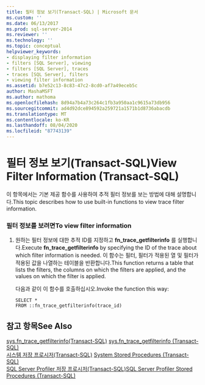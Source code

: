 ```yaml
---
title: 필터 정보 보기(Transact-SQL) | Microsoft 문서
ms.custom: ''
ms.date: 06/13/2017
ms.prod: sql-server-2014
ms.reviewer: ''
ms.technology: ''
ms.topic: conceptual
helpviewer_keywords:
- displaying filter information
- filters [SQL Server], viewing
- filters [SQL Server], traces
- traces [SQL Server], filters
- viewing filter information
ms.assetid: b7e52c13-8c83-47c2-8cd0-af7a49eceb5c
author: MashaMSFT
ms.author: mathoma
ms.openlocfilehash: 8d94a7b4a73c264c1fb3a950aa1c9615a73db956
ms.sourcegitcommit: ad4d92dce894592a259721a1571b1d8736abacdb
ms.translationtype: MT
ms.contentlocale: ko-KR
ms.lasthandoff: 08/04/2020
ms.locfileid: "87743139"
---
```

# <a name="view-filter-information-transact-sql"></a><span data-ttu-id="1f3be-102">필터 정보 보기(Transact-SQL)</span><span class="sxs-lookup"><span data-stu-id="1f3be-102">View Filter Information (Transact-SQL)</span></span>
  <span data-ttu-id="1f3be-103">이 항목에서는 기본 제공 함수를 사용하여 추적 필터 정보를 보는 방법에 대해 설명합니다.</span><span class="sxs-lookup"><span data-stu-id="1f3be-103">This topic describes how to use built-in functions to view trace filter information.</span></span>  
  
### <a name="to-view-filter-information"></a><span data-ttu-id="1f3be-104">필터 정보를 보려면</span><span class="sxs-lookup"><span data-stu-id="1f3be-104">To view filter information</span></span>  
  
1.  <span data-ttu-id="1f3be-105">원하는 필터 정보에 대한 추적 ID를 지정하고 **fn_trace_getfilterinfo** 를 실행합니다.</span><span class="sxs-lookup"><span data-stu-id="1f3be-105">Execute **fn_trace_getfilterinfo** by specifying the ID of the trace about which filter information is needed.</span></span> <span data-ttu-id="1f3be-106">이 함수는 필터, 필터가 적용된 열 및 필터가 적용된 값을 나열하는 테이블을 반환합니다.</span><span class="sxs-lookup"><span data-stu-id="1f3be-106">This function returns a table that lists the filters, the columns on which the filters are applied, and the values on which the filter is applied.</span></span>  
  
     <span data-ttu-id="1f3be-107">다음과 같이 이 함수를 호출하십시오.</span><span class="sxs-lookup"><span data-stu-id="1f3be-107">Invoke the function this way:</span></span>  
  
    ```  
    SELECT *  
    FROM ::fn_trace_getfilterinfo(trace_id)  
    ```  
  
## <a name="see-also"></a><span data-ttu-id="1f3be-108">참고 항목</span><span class="sxs-lookup"><span data-stu-id="1f3be-108">See Also</span></span>  
 <span data-ttu-id="1f3be-109">[sys.fn_trace_getfilterinfo&#40;Transact-SQL&#41;](/sql/relational-databases/system-functions/sys-fn-trace-getfilterinfo-transact-sql) </span><span class="sxs-lookup"><span data-stu-id="1f3be-109">[sys.fn_trace_getfilterinfo &#40;Transact-SQL&#41;](/sql/relational-databases/system-functions/sys-fn-trace-getfilterinfo-transact-sql) </span></span>  
 <span data-ttu-id="1f3be-110">[시스템 저장 프로시저&#40;Transact-SQL&#41;](/sql/relational-databases/system-stored-procedures/system-stored-procedures-transact-sql) </span><span class="sxs-lookup"><span data-stu-id="1f3be-110">[System Stored Procedures &#40;Transact-SQL&#41;](/sql/relational-databases/system-stored-procedures/system-stored-procedures-transact-sql) </span></span>  
 [<span data-ttu-id="1f3be-111">SQL Server Profiler 저장 프로시저&#40;Transact-SQL&#41;</span><span class="sxs-lookup"><span data-stu-id="1f3be-111">SQL Server Profiler Stored Procedures &#40;Transact-SQL&#41;</span></span>](/sql/relational-databases/system-stored-procedures/sql-server-profiler-stored-procedures-transact-sql)  
  
  
